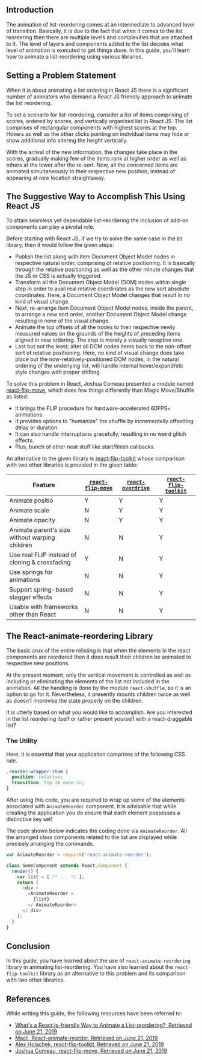## Introduction
The animation of list-reordering comes at an intermediate to advanced level of transition. Basically, it is due to the fact that when it comes to the list reordering then there are multiple levels and complexities that are attached to it. The level of layers and components added to the list decides what level of animation is executed to get things done. In this guide, you'll learn how to animate a list-reordering using various libraries.

## Setting a Problem Statement
When it is about animating a list ordering in React JS there is a significant number of animators who demand a React JS friendly approach to animate the list reordering. 

To set a scenario for list-reordering, consider a list of items comprising of scores, ordered by scores, and vertically organized list in React JS. The list comprises of rectangular components with highest scores at the top. Hovers as well as the other clicks pointing on individual items may hide or show additional info altering the height vertically.

With the arrival of the new information, the changes take place in the scores, gradually making few of the items rank at higher order as well as others at the lower after the re-sort. Now, all the concerned items are animated simultaneously to their respective new position, instead of appearing at new location straightaway. 

## The Suggestive Way to Accomplish This Using React JS
To attain seamless yet dependable list-reordering the inclusion of add-on components can play a pivotal role.

Before starting with React JS, if we try to solve the same case in the `D3` library, then it would follow the given steps:
- Publish the list along with item Document Object Model nodes in respective natural order, comprising of relative positioning. It is basically through the relative positioning as well as the other minute changes that the JS or CSS is actually triggered. 
- Transform all the Document Object Model (DOM) nodes within single step in order to avail real relative coordinates as the new sort absolute coordinates. Here, a Document Object Model changes that result in no kind of visual change. 
- Next, re-arrange item Document Object Model nodes, inside the parent, to arrange a new sort order, another Document Object Model change resulting in none of the visual change. 
- Animate the top offsets of all the nodes to their respective newly measured values on the grounds of the heights of preceding items aligned in new ordering. The step is merely a visually receptive one.
- Last but not the least; alter all DOM nodes items back to the non-offset sort of relative positioning. Here, no kind of visual change does take place but the now-relatively-positioned DOM nodes, in the natural ordering of the underlying list, will handle internal hover/expand/etc style changes with proper shifting.

To solve this problem in React, Joshua Comeau presented a module named [react-flip-move](https://github.com/joshwcomeau/react-flip-move), which does few things differently than Magic Move/Shuffle as listed:
- It brings the FLIP procedure for hardware-accelerated 60FPS+ animations.
- It provides options to "humanize" the shuffle by incrementally offsetting delay or duration.
- It can also handle interruptions gracefully, resulting in no weird glitch effects.
- Plus, bunch of other neat stuff like start/finish callbacks.

An alternative to the given library is [react-flip-toolkit](https://github.com/aholachek/react-flip-toolkit) whose comparison with two other libraries is provided in the given table:

| Feature                                                                                          | [`react-flip-move`](https://github.com/joshwcomeau/react-flip-move) | [`react-overdrive`](https://github.com/berzniz/react-overdrive) | [`react-flip-toolkit`](https://github.com/aholachek/react-flip-toolkit) |
| --- | --- | --- | --- |
| Animate positio | Y | Y | Y |
| Animate scale | N | Y | Y |
| Animate opacity | N | Y | Y |
| Animate parent's size without warping children | N | N | Y |
| Use real FLIP instead of cloning & crossfading | Y | N | Y |
| Use springs for animations | N | N | Y |
| Support spring-based stagger effects | N | N | Y |
| Usable with frameworks other than React | N | N | Y |

## The React-animate-reordering Library 
The basic crux of the entire relisting is that when the elements in the react components are reordered then it does result their children be animated to respective new positions. 

At the present moment, only the vertical movement is controlled as well as including or eliminating the elements of the list not included in the animation. All the handling is done by the module `react-shuffle`, so it is an option to go for it. Nevertheless, it presently mounts children twice as well as doesn’t improvise the state properly on the children. 

It is utterly based on what you would like to accomplish. Are you interested in the list reordering itself or rather present yourself with a react-draggable list? 

### The Utility 
Here, it is essential that your application comprises of the following CSS rule. 


```css
.reorder-wrapper-item {
  position: relative;
  transition: top 1s ease-in;
}
```

After using this code, you are required to wrap up some of the elements associated with `AnimateReorder` component. It is advisable that while creating the application you do ensure that each element possesses a distinctive key set!

The code shown below indicates the coding done via `AnimateReorder`. All the arranged class components related to the list are displayed while precisely arranging the commands. 


```javascript
var AnimateReorder = require('react-animate-reorder');

class SomeComponent extends React.Component {
  render() {
    var list = [ /* ... */ ];
    return (
      <div >
        <AnimateReorder >
          {list}
        </ AnimateReorder>
      </ div>
    );
  }
}
```

## Conclusion
In this guide, you have learned about the use of `react-animate-reordering` library in animating list-reordering. You have also learned about the `react-flip-toolkit` library as an alternative to this problem and its comparison with two other libraries.

## References
While writing this guide, the following resources have been referred to:
- [What's a React.js-friendly Way to Animate a List-reordering?, Retrieved on June 21, 2019](https://stackoverflow.com/questions/27198479/whats-a-react-js-friendly-way-to-animate-a-list-reordering)
- [Macil, React-animate-reorder, Retrieved on June 21, 2019](https://github.com/Macil/react-animate-reorder)
- [Alex Holachek, react-flip-toolkit, Retrieved on June 21, 2019](https://github.com/aholachek/react-flip-toolkit)
- [Joshua Comeau, react-flip-move, Retrieved on June 21, 2019](https://github.com/joshwcomeau/react-flip-move)
